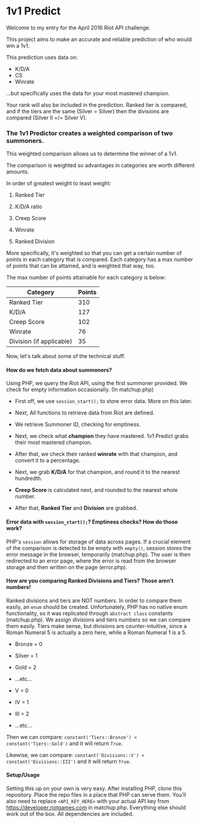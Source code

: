 # 1v1 Predict

Welcome to my entry for the April 2016 Riot API challenge.


This project aims to make an accurate and reliable prediction of who would win a 1v1.


This prediction uses data on:

* K/D/A
* CS
* Winrate

...but specifically uses the data for your most mastered champion.


Your rank will also be included in the prediction.
Ranked tier is compared, and if the tiers are the same (Silver = Silver) then the divisions are compared (Silver II =/= Silver V).


### The 1v1 Predictor creates a weighted comparison of two summoners.

This weighted comparison allows us to determine the winner of a 1v1.


The comparison is weighted so advantages in categories are worth different amounts.

In order of greatest weight to least weight:


1. Ranked Tier

2. K/D/A ratio

3. Creep Score

4. Winrate

5. Ranked Division


More specifically, it's weighted so that you can get a certain number of points in each category that is compared. Each category has a max number of points that can be attained, and is weighted that way, too.


The max number of points attainable for each category is below:

| Category | Points |
| -------------- | --------- |
| Ranked Tier | 310 |
| K/D/A | 127 |
| Creep Score | 102 |
| Winrate | 76 |
| Division (if applicable) | 35 |


Now, let's talk about some of the technical stuff.

#### How do we fetch data about summoners?

Using PHP, we query the Riot API, using the first summoner provided. We check for empty information occasionally. (In matchup.php)

* First off, we use `session_start();` to store error data. More on this later.

* Next, All functions to retrieve data from Riot are defined.

* We retrieve Summoner ID, checking for emptiness.

* Next, we check what __champion__ they have mastered. 1v1 Predict grabs their most mastered champion.

* After that, we check their ranked __winrate__ with that champion, and convert it to a percentage.

* Next, we grab __K/D/A__ for that champion, and round it to the nearest hundredth.

* __Creep Score__ is calculated next, and rounded to the nearest whole number.

* After that, __Ranked Tier__ and __Division__ are grabbed.

#### Error data with `session_start();`? Emptiness checks? How do those work?

PHP's `session` allows for storage of data across pages. If a crucial element of the comparison is detected to be empty with `empty()`, session stores the error message in the browser, temporarily (matchup.php). The user is then redirected to an error page, where the error is read from the browser storage and then written on the page (error.php).

#### How are you comparing Ranked Divisions and Tiers? Those aren't numbers!

Ranked divisions and tiers are NOT numbers. In order to compare them easily, an `enum` should be created. Unfortunately, PHP has no native enum functionality, so it was replicated through `abstract class` constants (matchup.php). We assign divisions and tiers numbers so we can compare them easily. Tiers make sense, but divisions are counter-intuitive, since a Roman Numeral 5 is actually a zero here, while a Roman Numeral 1 is a 5.

* Bronze = 0
* Silver = 1
* Gold = 2
* ...etc...

* V = 0
* IV = 1
* III = 2
* ...etc...


Then we can compare: `constant('Tiers::Bronze') < constant('Tiers::Gold')` and it will return `True`.

Likewise, we can compare: `constant('Divisions::V') < constant('Divisions::III')` and it will return `True`.

#### Setup/Usage

Setting this up on your own is very easy. After installing PHP, clone this repository. Place the repo files in a place that PHP can serve them. You'll also need to replace `<API_KEY_HERE>` with your actual API key from https://developer.riotgames.com in matchup.php. Everything else should work out of the box. All dependencies are included.
